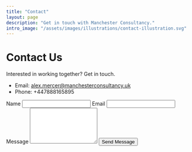 ```yaml
---
title: "Contact"
layout: page
description: "Get in touch with Manchester Consultancy."
intro_image: "/assets/images/illustrations/contact-illustration.svg"
---
```


# Contact Us

Interested in working together? Get in touch.

- Email: alex.mercer@manchesterconsultancy.uk
- Phone: +447888165895

<form action="https://formspree.io/f/mqayyrry" method="POST" class="contact-form">
  <label>Name <input type="text" name="name" required></label>
  <label>Email <input type="email" name="email" required></label>
  <label>Message <textarea name="message" rows="6" required></textarea></label>
  <button class="btn" type="submit">Send Message</button>
</form>
